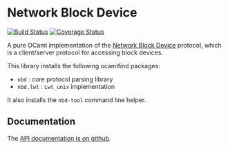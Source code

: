 Network Block Device
====================

[![Build Status](https://travis-ci.org/xapi-project/nbd.svg?branch=master)](https://travis-ci.org/xapi-project/nbd)
[![Coverage Status](https://coveralls.io/repos/xapi-project/nbd/badge.svg?branch=master)](https://coveralls.io/r/xapi-project/nbd?branch=master)


A pure OCaml implementation of the [Network Block
Device](http://en.wikipedia.org/wiki/Network_block_device) protocol, which is a
client/server protocol for accessing block devices.

This library installs the following ocamlfind packages:

* `nbd` : core protocol parsing library
* `nbd.lwt` : `Lwt_unix` implementation 

It also installs the `nbd-tool` command line helper.

Documentation
-------------

The [API documentation is on github](https://xapi-project.github.io/nbd/index.html).
